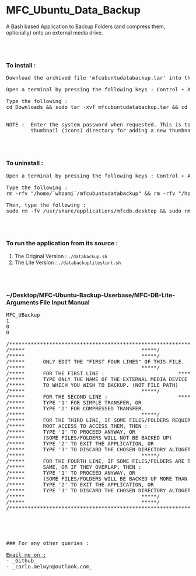# MFC_Ubuntu_Data_Backup
A Bash based Application to Backup Folders (and compress them, optionally) onto an external media drive.

<br><br>
### To install :
<pre>
Download the archived file 'mfcubuntudatabackup.tar' into the 'Downloads' directory of your system.

Open a terminal by pressing the following keys : Control + Alt + T

Type the following :
cd Downloads && sudo tar -xvf mfcubuntudatabackup.tar && cd mfcubuntudatabackup_container && ./install.sh


NOTE :  Enter the system password when requested. This is to allow access to the 
        thumbnail (icons) directory for adding a new thumbnail.
</pre>

<br><br>
### To uninstall :
<pre>
Open a terminal by pressing the following keys : Control + Alt + T

Type the following :
rm -rfv "/home/`whoami`/mfcubuntudatabackup" && rm -rfv "/home/`whoami`/Desktop/MFC-Ubuntu-Backup-Userbase"

Then, type the following :
sudo rm -fv /usr/share/applications/mfcdb.desktop && sudo rm -fv /usr/share/applications/mfcdbl.desktop
</pre>

<br><br>
### To run the application from its source :

1.  The Original Version  :  `./databackup.sh`
2.  The Lite Version      :  `./databackuplitestart.sh`

<br><br>
### ~/Desktop/MFC-Ubuntu-Backup-Userbase/MFC-DB-Lite-Arguments File Input Manual
<pre>
MFC_UBackup
1
0
0

/************************************************************************************/
/*****										*****/
/*****										*****/
/*****		ONLY EDIT THE "FIRST FOUR LINES" OF THIS FILE.			*****/
/*****										*****/
/*****		FOR THE FIRST LINE :						*****/
/*****		TYPE ONLY THE NAME OF THE EXTERNAL MEDIA DEVICE			*****/
/*****		TO WHICH YOU WISH TO BACKUP. (NOT FILE PATH)			*****/
/*****										*****/
/*****		FOR THE SECOND LINE :						*****/
/*****		TYPE '1' FOR SIMPLE TRANSFER, OR				*****/
/*****		TYPE '2' FOR COMPRESSED TRANSFER.				*****/
/*****										*****/
/*****		FOR THE THIRD LINE, IF SOME FILES/FOLDERS REQUIRE		*****/
/*****		ROOT ACCESS TO ACCESS THEM, THEN :				*****/
/*****		TYPE '1' TO PROCEED ANYWAY, OR					*****/
/*****		(SOME FILES/FOLDERS WILL NOT BE BACKED UP)			*****/
/*****		TYPE '2' TO EXIT THE APPLICATION, OR				*****/
/*****		TYPE '3' TO DISCARD THE CHOSEN DIRECTORY ALTOGETHER.		*****/
/*****										*****/
/*****		FOR THE FOURTH LINE, IF SOME FILES/FOLDERS ARE THE		*****/
/*****		SAME, OR IF THEY OVERLAP, THEN :				*****/
/*****		TYPE '1' TO PROCEED ANYWAY, OR					*****/
/*****		(SOME FILES/FOLDERS WILL BE BACKED UP MORE THAN ONCE)		*****/
/*****		TYPE '2' TO EXIT THE APPLICATION, OR				*****/
/*****		TYPE '3' TO DISCARD THE CHOSEN DIRECTORY ALTOGETHER.		*****/
/*****										*****/
/*****										*****/
/************************************************************************************/
</per>

<br><br>
### For any other queries :

<ins>Email me on :</ins>
- _Github_
- _carlo.melwyn@outlook.com_

